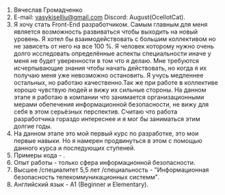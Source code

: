 1. Вячеслав Громадченко
2. E-mail: vasykiselliu@gmail.com Discord: August(OcellotCat).
3. Я хочу стать Front-End разработчиком. Самым главным для меня является возможность развиваться чтобы выходить на новый уровень. Я хотел бы взаимодействовать 
с большим коллективом но не зависеть от него на все 100 %. Я человек которому нужно очень долго исследовать определённые аспекты специальности иначе у меня не 
будет уверенности в том что я делаю. Мне требуются исчерпывающие знания чтобы начать действовать, но когда я их получаю меня уже невозможно остановить.
Я учусь медленнее остальных, но работаю качественно.Так же при работе в коллективе хорошо чувствую людей и вижу их сильные стороны.
На данном этапе я работаю в компании что занимается организационными мерами обепечения информационной безопасности, не вижу для себя в этом
серьёзных перспектив. Считаю что работа разработчика гораздо интереснее и я мог бы заниматься этим долгие годы. 
4. На данном этапе это мой первый курс по разработке, это мои первые навыки. Но я намерен продвинуться в этом с помощью данного курса и последующих ступеней.
5. Примеры кода - .
6. Опыт работы - только сфера информационной безопасности.
7. Высшее /специалитет 5,5 лет /специальность - "Информационная безопасность телекоммуникационных системм".
8. Английский язык - A1 (Beginner и Elementary).
